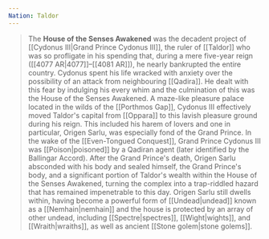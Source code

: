 ```yaml
---
Nation: Taldor
---
```


> The **House of the Senses Awakened** was the decadent project of [[Cydonus III|Grand Prince Cydonus III]], the ruler of [[Taldor]] who was so profligate in his spending that, during a mere five-year reign ([[4077 AR|4077]]–[[4081 AR]]), he nearly bankrupted the entire country. Cydonus spent his life wracked with anxiety over the possibility of an attack from neighbouring [[Qadira]]. He dealt with this fear by indulging his every whim and the culmination of this was the House of the Senses Awakened. A maze-like pleasure palace located in the wilds of the [[Porthmos Gap]], Cydonus III effectively moved Taldor's capital from [[Oppara]] to this lavish pleasure ground during his reign. This included his harem of lovers and one in particular, Origen Sarlu, was especially fond of the Grand Prince.
> In the wake of the [[Even-Tongued Conquest]], Grand Prince Cydonus III was [[Poison|poisoned]] by a Qadiran agent (later identified by the Ballingar Accord). After the Grand Prince's death, Origen Sarlu absconded with his body and sealed himself, the Grand Prince's body, and a significant portion of Taldor's wealth within the House of the Senses Awakened, turning the complex into a trap-riddled hazard that has remained impenetrable to this day. Origen Sarlu still dwells within, having become a powerful form of [[Undead|undead]] known as a [[Nemhain|nemhain]] and the house is protected by an array of other undead, including [[Spectre|spectres]], [[Wight|wights]], and [[Wraith|wraiths]], as well as ancient [[Stone golem|stone golems]].








